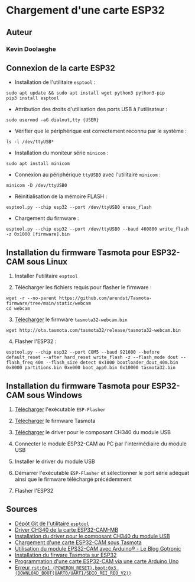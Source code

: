 # Chargement d'une carte ESP32

## Auteur

### Kevin Doolaeghe

## Connexion de la carte ESP32

* Installation de l'utilitaire `esptool` :
```
sudo apt update && sudo apt install wget python3 python3-pip
pip3 install esptool
```

* Attribution des droits d'utilisation des ports USB à l'utilisateur :
```
sudo usermod -aG dialout,tty {USER}
```

* Vérifier que le périphérique est correctement reconnu par le système :
```
ls -l /dev/ttyUSB*
```

* Installation du moniteur série `minicom` :
```
sudo apt install minicom
```

* Connexion au périphérique `ttyUSB0` avec l'utilitaire `minicom` :
```
minicom -D /dev/ttyUSB0
```

* Réinitialisation de la mémoire FLASH :
```
esptool.py --chip esp32 --port /dev/ttyUSB0 erase_flash
```

* Chargement du firmware :
```
esptool.py --chip esp32 --port /dev/ttyUSB0 --baud 460800 write_flash -z 0x1000 [firmware].bin
```

## Installation du firmware Tasmota pour ESP32-CAM sous Linux

1. Installer l'utilitaire `esptool`

2. Télécharger les fichiers requis pour flasher le firmware :
```
wget -r --no-parent https://github.com/arendst/Tasmota-firmware/tree/main/static/webcam
cd webcam
```

3. [Télécharger](http://ota.tasmota.com/tasmota32/release/) le firmware `tasmota32-webcam.bin`
```
wget http://ota.tasmota.com/tasmota32/release/tasmota32-webcam.bin
```

4. Flasher l'ESP32 :
```
esptool.py --chip esp32 --port COM5 --baud 921600 --before default_reset --after hard_reset write_flash -z --flash_mode dout --flash_freq 40m --flash_size detect 0x1000 bootloader_dout_40m.bin 0x8000 partitions.bin 0xe000 boot_app0.bin 0x10000 tasmota32.bin
```

## Installation du firmware Tasmota pour ESP32-CAM sous Windows

1. [Télécharger](https://github.com/Jason2866/ESP_Flasher/releases) l'exécutable `ESP-Flasher`

2. [Télécharger](https://tasmota.github.io/docs/ESP32/) le firmware Tasmota

3. [Télécharger](http://www.wch-ic.com/downloads/CH341SER_ZIP.html) le driver pour le composant CH340 du module USB

4. Connecter le module ESP32-CAM au PC par l'intermédiaire du module USB

5. Installer le driver du module USB

6. Démarrer l'exécutable `ESP-Flasher` et sélectionner le port série adéquat ainsi que le firmware téléchargé précédemment

7. Flasher l'ESP32

## Sources

- [Dépôt Git de l'utilitaire `esptool`](https://github.com/espressif/esptool)
- [Driver CH340 de la carte ESP32-CAM-MB](https://github.com/juliagoda/CH341SER)
- [Installation du driver pour le composant CH340 du module USB](https://learn.sparkfun.com/tutorials/how-to-install-ch340-drivers/all)
- [Chargement d'une carte ESP32-CAM sous Tasmota](https://easydomoticz.com/forum/viewtopic.php?f=24&p=94316)
- [Utilisation du module EPS32-CAM avec Arduino® - Le Blog Gotronic](https://www.gotronic.fr/blog/guides/utilisation-du-module-eps32-cam-avec-arduino/)
- [Installation du firware Tasmota sur ESP32](https://tasmota.github.io/docs/ESP32/)
- [Programmation d'une carte ESP32-CAM via une carte Arduino Uno](https://www.youtube.com/watch?v=q-KIpFIbRMk)
- [Erreur `rst:0x1 (POWERON_RESET),boot:0x3 (DOWNLOAD_BOOT(UART0/UART1/SDIO_REI_REO_V2))`](https://github.com/espressif/arduino-esp32/issues/577)
